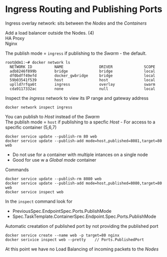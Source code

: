 # Ingress Routing and Publishing Ports

Ingress overlay network: sits between the _Nodes_ and the _Containers_  

Add a load balancer outside the Nodes.  (4)  
  HA Proxy  
  Nginx  

The publish mode = `ingress` if publishing to the _Swarm_ - the default.

    root@dm1:~# docker network ls
      NETWORK ID          NAME                DRIVER              SCOPE
      adb8246f899b        bridge              bridge              local
      df0bdff49efd        docker_gwbridge     bridge              local
      59b03541f539        host                host                local
      uplld7rfqa6t        ingress             overlay             swarm
      cda9117332ac        none                null                local

Inspect the _ingress_ network to view its IP range and gateway address

    docker network inspect ingress

You can publish to _Host_ instead of the _Swarm_  
The publish mode = `host` if publishing to a specfic _Host_   - For access to a specific container (5,6,7)  

    docker service update --publish-rm 80 web
    docker service update --publish-add mode=host,published=8081,target=80 web

- Do not use for a container with multiple intances on a single node  
- Good for use w a _Global mode_ container  

Commands

    docker service update --publish-rm 8080 web
    docker service update --publish-add mode=host,published=8080,target=80 web
    docker service inspect web  

In the `inspect` command look for
- PreviousSpec.EndpointSpec.Ports.PublishMode
- Spec.TaskTemplate.ContainerSpec.Endpoint.Spec.Ports.PublishMode

Automatic creatation of published port by not providing the published port

    docker service create --name web -p target=80 nginx
    docker serivice inspect web --pretty    // Ports.PublishedPort

At this point we have no Load Balancing of incoming packets to the _Nodes_
